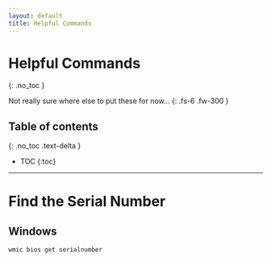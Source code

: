 ```yaml
---
layout: default
title: Helpful Commands
---
```


# Helpful Commands
{: .no_toc }

Not really sure where else to put these for now...
{: .fs-6 .fw-300 }

## Table of contents
{: .no_toc .text-delta }

* TOC
{:toc}

---

# Find the Serial Number

## Windows 

```
wmic bios get serialnumber
```
